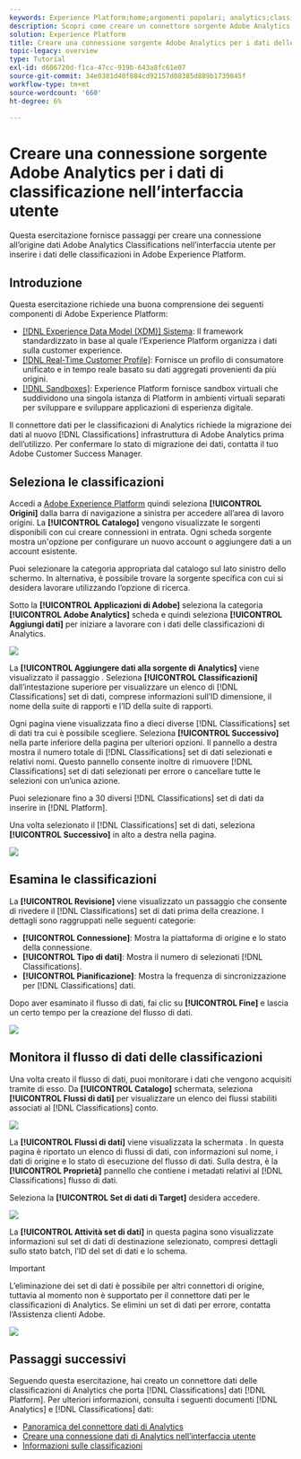 ```yaml
---
keywords: Experience Platform;home;argomenti popolari; analytics;classificazioni
description: Scopri come creare un connettore sorgente Adobe Analytics nell’interfaccia utente per inserire i dati delle classificazioni in Adobe Experience Platform.
solution: Experience Platform
title: Creare una connessione sorgente Adobe Analytics per i dati delle classificazioni nell’interfaccia utente
topic-legacy: overview
type: Tutorial
exl-id: d606720d-f1ca-47cc-919b-643a8fc61e07
source-git-commit: 34e0381d40f884cd92157d08385d889b1739845f
workflow-type: tm+mt
source-wordcount: '660'
ht-degree: 6%

---
```


# Creare una connessione sorgente Adobe Analytics per i dati di classificazione nell’interfaccia utente

Questa esercitazione fornisce passaggi per creare una connessione all’origine dati Adobe Analytics Classifications nell’interfaccia utente per inserire i dati delle classificazioni in Adobe Experience Platform.

## Introduzione

Questa esercitazione richiede una buona comprensione dei seguenti componenti di Adobe Experience Platform:

* [[!DNL Experience Data Model (XDM)] Sistema](../../../../../xdm/home.md): Il framework standardizzato in base al quale l’Experience Platform organizza i dati sulla customer experience.
* [[!DNL Real-Time Customer Profile]](../../../../../profile/home.md): Fornisce un profilo di consumatore unificato e in tempo reale basato su dati aggregati provenienti da più origini.
* [[!DNL Sandboxes]](../../../../../sandboxes/home.md): Experience Platform fornisce sandbox virtuali che suddividono una singola istanza di Platform in ambienti virtuali separati per sviluppare e sviluppare applicazioni di esperienza digitale.

Il connettore dati per le classificazioni di Analytics richiede la migrazione dei dati al nuovo [!DNL Classifications] infrastruttura di Adobe Analytics prima dell’utilizzo. Per confermare lo stato di migrazione dei dati, contatta il tuo Adobe Customer Success Manager.

## Seleziona le classificazioni

Accedi a [Adobe Experience Platform](https://platform.adobe.com) quindi seleziona **[!UICONTROL Origini]** dalla barra di navigazione a sinistra per accedere all’area di lavoro origini. La **[!UICONTROL Catalogo]** vengono visualizzate le sorgenti disponibili con cui creare connessioni in entrata. Ogni scheda sorgente mostra un&#39;opzione per configurare un nuovo account o aggiungere dati a un account esistente.

Puoi selezionare la categoria appropriata dal catalogo sul lato sinistro dello schermo. In alternativa, è possibile trovare la sorgente specifica con cui si desidera lavorare utilizzando l’opzione di ricerca.

Sotto la **[!UICONTROL Applicazioni di Adobe]** seleziona la categoria **[!UICONTROL Adobe Analytics]** scheda e quindi seleziona **[!UICONTROL Aggiungi dati]** per iniziare a lavorare con i dati delle classificazioni di Analytics.

![](../../../../images/tutorials/create/classifications/catalog.png)

La **[!UICONTROL Aggiungere dati alla sorgente di Analytics]** viene visualizzato il passaggio . Seleziona **[!UICONTROL Classificazioni]** dall’intestazione superiore per visualizzare un elenco di [!DNL Classifications] set di dati, comprese informazioni sull’ID dimensione, il nome della suite di rapporti e l’ID della suite di rapporti.

Ogni pagina viene visualizzata fino a dieci diverse [!DNL Classifications] set di dati tra cui è possibile scegliere. Seleziona **[!UICONTROL Successivo]** nella parte inferiore della pagina per ulteriori opzioni. Il pannello a destra mostra il numero totale di [!DNL Classifications] set di dati selezionati e relativi nomi. Questo pannello consente inoltre di rimuovere [!DNL Classifications] set di dati selezionati per errore o cancellare tutte le selezioni con un’unica azione.

Puoi selezionare fino a 30 diversi [!DNL Classifications] set di dati da inserire in [!DNL Platform].

Una volta selezionato il [!DNL Classifications] set di dati, seleziona **[!UICONTROL Successivo]** in alto a destra nella pagina.

![](../../../../images/tutorials/create/classifications/add-data.png)

## Esamina le classificazioni

La **[!UICONTROL Revisione]** viene visualizzato un passaggio che consente di rivedere il [!DNL Classifications] set di dati prima della creazione. I dettagli sono raggruppati nelle seguenti categorie:

* **[!UICONTROL Connessione]**: Mostra la piattaforma di origine e lo stato della connessione.
* **[!UICONTROL Tipo di dati]**: Mostra il numero di selezionati [!DNL Classifications].
* **[!UICONTROL Pianificazione]**: Mostra la frequenza di sincronizzazione per [!DNL Classifications] dati.

Dopo aver esaminato il flusso di dati, fai clic su **[!UICONTROL Fine]** e lascia un certo tempo per la creazione del flusso di dati.

![](../../../../images/tutorials/create/classifications/review.png)

## Monitora il flusso di dati delle classificazioni

Una volta creato il flusso di dati, puoi monitorare i dati che vengono acquisiti tramite di esso. Da **[!UICONTROL Catalogo]** schermata, seleziona **[!UICONTROL Flussi di dati]** per visualizzare un elenco dei flussi stabiliti associati al [!DNL Classifications] conto.

![](../../../../images/tutorials/create/classifications/dataflows.png)

La **[!UICONTROL Flussi di dati]** viene visualizzata la schermata . In questa pagina è riportato un elenco di flussi di dati, con informazioni sul nome, i dati di origine e lo stato di esecuzione del flusso di dati. Sulla destra, è la **[!UICONTROL Proprietà]** pannello che contiene i metadati relativi al [!DNL Classifications] flusso di dati.

Seleziona la **[!UICONTROL Set di dati di Target]** desidera accedere.

![](../../../../images/tutorials/create/classifications/list-of-dataflows.png)

La **[!UICONTROL Attività set di dati]** in questa pagina sono visualizzate informazioni sul set di dati di destinazione selezionato, compresi dettagli sullo stato batch, l’ID del set di dati e lo schema.

>[!IMPORTANT]
>
>L’eliminazione dei set di dati è possibile per altri connettori di origine, tuttavia al momento non è supportato per il connettore dati per le classificazioni di Analytics. Se elimini un set di dati per errore, contatta l’Assistenza clienti Adobe.

![](../../../../images/tutorials/create/classifications/dataset.png)


## Passaggi successivi

Seguendo questa esercitazione, hai creato un connettore dati delle classificazioni di Analytics che porta [!DNL Classifications] dati [!DNL Platform]. Per ulteriori informazioni, consulta i seguenti documenti [!DNL Analytics] e [!DNL Classifications] dati:

* [Panoramica del connettore dati di Analytics](../../../../connectors/adobe-applications/analytics.md)
* [Creare una connessione dati di Analytics nell’interfaccia utente](./analytics.md)
* [Informazioni sulle classificazioni](https://experienceleague.adobe.com/docs/analytics/components/classifications/c-classifications.html?lang=it)
